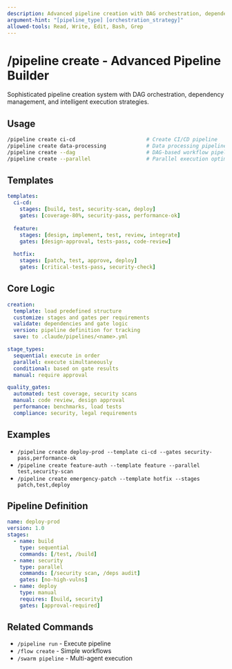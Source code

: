 ```yaml
---
description: Advanced pipeline creation with DAG orchestration, dependency management, and automated execution
argument-hint: "[pipeline_type] [orchestration_strategy]"
allowed-tools: Read, Write, Edit, Bash, Grep
---
```


# /pipeline create - Advanced Pipeline Builder

Sophisticated pipeline creation system with DAG orchestration, dependency management, and intelligent execution strategies.

## Usage
```bash
/pipeline create ci-cd                       # Create CI/CD pipeline
/pipeline create data-processing             # Data processing pipeline
/pipeline create --dag                       # DAG-based workflow pipeline
/pipeline create --parallel                  # Parallel execution optimization
```

## Templates
```yaml
templates:
  ci-cd:
    stages: [build, test, security-scan, deploy]
    gates: [coverage-80%, security-pass, performance-ok]
  
  feature:
    stages: [design, implement, test, review, integrate]
    gates: [design-approval, tests-pass, code-review]
  
  hotfix:
    stages: [patch, test, approve, deploy]
    gates: [critical-tests-pass, security-check]
```

## Core Logic
```yaml
creation:
  template: load predefined structure
  customize: stages and gates per requirements
  validate: dependencies and gate logic
  version: pipeline definition for tracking
  save: to .claude/pipelines/<name>.yml

stage_types:
  sequential: execute in order
  parallel: execute simultaneously
  conditional: based on gate results
  manual: require approval

quality_gates:
  automated: test coverage, security scans
  manual: code review, design approval
  performance: benchmarks, load tests
  compliance: security, legal requirements
```

## Examples
- `/pipeline create deploy-prod --template ci-cd --gates security-pass,performance-ok`
- `/pipeline create feature-auth --template feature --parallel test,security-scan`
- `/pipeline create emergency-patch --template hotfix --stages patch,test,deploy`

## Pipeline Definition
```yaml
name: deploy-prod
version: 1.0
stages:
  - name: build
    type: sequential
    commands: [/test, /build]
  - name: security
    type: parallel
    commands: [/security scan, /deps audit]
    gates: [no-high-vulns]
  - name: deploy
    type: manual
    requires: [build, security]
    gates: [approval-required]
```

## Related Commands
- `/pipeline run` - Execute pipeline
- `/flow create` - Simple workflows
- `/swarm pipeline` - Multi-agent execution 